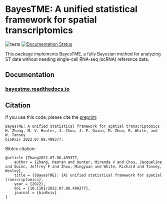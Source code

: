 # BayesTME: A unified statistical framework for spatial transcriptomics

![tests](https://github.com/tansey-lab/bayestme/actions/workflows/python-unittest.yml/badge.svg)
[![Documentation Status](https://readthedocs.org/projects/bayestme/badge/?version=latest)](https://bayestme.readthedocs.io/en/latest/?badge=latest)

This package implements BayesTME, a fully Bayesian method for analyzing ST data without needing single-cell RNA-seq (scRNA) reference data.

## Documentation

### [bayestme.readthedocs.io](https://bayestme.readthedocs.io/en/latest/)

## Citation

If you use this code, please cite the [preprint](https://www.biorxiv.org/content/10.1101/2022.07.08.499377):

```
BayesTME: A unified statistical framework for spatial transcriptomics
H. Zhang, M. V. Hunter, J. Chou, J. F. Quinn, M. Zhou, R. White, and W. Tansey
bioRxiv 2022.07.08.499377.
```

Bibtex citation:
```
@article {Zhang2022.07.08.499377,
	author = {Zhang, Haoran and Hunter, Miranda V and Chou, Jacqueline and Quinn, Jeffrey F and Zhou, Mingyuan and White, Richard and Tansey, Wesley},
	title = {{BayesTME}: {A} unified statistical framework for spatial transcriptomics},
	year = {2022},
	doi = {10.1101/2022.07.08.499377},
	journal = {bioRxiv}
}
```
